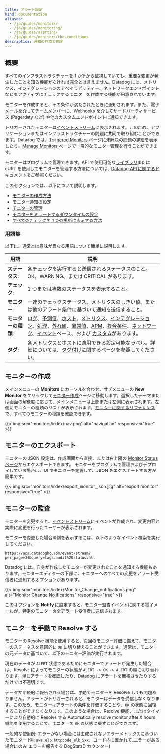 ```yaml
---
title: アラート設定
kind: documentation
aliases:
  - /ja/guides/monitors/
  - /ja/guides/monitoring/
  - /ja/guides/alerting/
  - /ja/guides/monitors/the-conditions
description: 通知の作成と管理
---
```

## 概要

すべてのインフラストラクチャーを 1 か所から監視していても、重要な変更が発生したことを知る機能がなければ完全とは言えません。Datadog には、メトリクス、インテグレーションのアベイラビリティー、ネットワークエンドポイントなどをアクティブにチェックするモニターを作成する機能が用意されています。

モニターを作成すると、その条件が満たされたときに通知されます。また、電子メールを介してチームメンバーに、Webhooks を介してサードパーティサービス (Pagerduty など) や他のカスタムエンドポイントに通知できます。

トリガーされたモニターは[イベントストリーム][1]に表示されます。このため、アプリケーションまたはインフラストラクチャーの問題に共同で取り組むことができます。Datadog では、[Triggered Monitors][2] ページに未解決の問題の詳細を表示したり、[Manage Monitors][3] ページで一般的なモニター管理を行うことができます。

モニターはプログラムで管理できます。API で使用可能な[ライブラリ][4]または cURL を使用してモニターを管理する方法については、[Datadog API に関するドキュメント][5]をご参照ください。

このセクションでは、以下について説明します。

* [モニターの作成方法][6]
* [モニター通知の設定][7]
* [モニターの管理][8]
* [モニターをミュートするダウンタイムの設定][9]
* [すべてのチェックを 1 つの場所に表示する方法][10]

### 用語集

以下に、通常とは意味が異なる用語について簡単に説明します。

| 用語             | 説明                                                                                                                                                                                                                          |
|------------------|--------------------------------------------------------------------------------------------------------------------------------------------------------------------------------------------------------------------------------------|
| **ステータス**:        | 各チェックを実行すると送信されるステータスのこと。OK、WARNING、または CRITICAL があります。                                                                                                                                                                          |
| **チェック**:         | 1 つまたは複数のステータスを表示すること。                                                                                                                                                                                                          |
| **モニター**:       | 一連のチェックステータス、メトリクスのしきい値、または他のアラート条件に基づいて通知を送信すること。                                                                                                                            |
| **モニターの種類**:  | [ログ][11]、[予測値][12]、[ホスト][13]、[メトリクス][14]、[インテグレーション][15]、[処理][16]、[外れ値][17]、[異常値][18]、[APM][19]、[複合条件][20]、[ネットワーク][21]、[イベント][22]ベース、および [カスタム][23]があります。 |
| **タグ**:          | 各メトリクスとホストに適用できる設定可能なラベル。詳細については、[タグ付け][24]に関するページを参照してください。                                                                                                                        |

## モニターの作成

メインメニューの **Monitors** にカーソルを合わせ、サブメニューの **New Monitor** をクリックして[モニター作成][25]ページに移動します。選択したテーマまたは画面の解像度に応じて、メインメニューは上部または左側に表示されます。左側にモニターの種類のリストが表示されます。[モニターに関するリファレンス][6]で、すべてのモニターの種類を確認できます。

{{< img src="monitors/index/nav.png" alt="navigation" responsive="true" >}}

## モニターのエクスポート

モニターの JSON 設定は、作成画面から直接、または右上隅の [Monitor Status ページ][26]からエクスポートできます。
モニターをプログラムで管理およびデプロイしている場合は、UI でモニターを定義して、JSON をエクスポートする方が簡単です。

{{< img src="monitors/index/export_monitor_json.jpg" alt="export monitor" responsive="true" >}}

## モニターの監査

モニターを変更すると、[イベントストリーム][27]にイベントが作成され、変更内容と実際に変更を行ったユーザーが表示されます。

モニターを変更した場合の例を表示するには、以下のようなイベント検索を実行してください。
```
https://app.datadoghq.com/event/stream?per_page=30&query=tags:audit%20status:all
```

Datadog には、自身が作成したモニターが変更されたことを通知する機能もあります。モニターエディターの下部に、モニターへのすべての変更をアラート受信者に通知するオプションがあります。

{{< img src="monitors/index/Monitor_Change_notifications.png" alt="Monitor Change Notifications" responsive="true" >}}

このオプションを **Notify** に設定すると、モニター監査イベントに関する電子メールが、特定のモニターの全アラート受信者に送信されます。

## モニターを手動で Resolve する

モニターの Resolve 機能を使用すると、次回のモニター評価に備えて、モニターのステータスを意図的に `OK` に切り替えることができます。通常は、モニターの元データに基づいて、以下のモニター評価が実行されます。

現在のデータが `ALERT` 状態であるためにモニターでアラートが発生した場合は、Resolve によってモニターの状態が `ALERT -> OK -> ALERT` の順に切り替わります。単にアラートを確認したり、Datadog にアラートを無視させたりするだけでは不適切です。

データが断続的に報告される場合は、手動でモニターを Resolve しても問題ありません。アラートがトリガーされると、モニターはデータを受信しなくなります。このため、モニターはアラートの条件を評価することや、`OK` の状態に回復することができなくなります。このような場合は、Resolve 機能、またはタイマーにより自動的に Resolve する Automatically resolve monitor after X hours 機能を使用することで、モニターを `OK` の状態に戻すことができます。

一般的な使用例: エラーがない場合には生成されないエラーメトリクスに基づいたモニター (例: `aws.elb.httpcode_elb_5xx`、コード内に置かれて_エラーがある場合にのみ_エラーを報告する DogStatsD カウンター)

[1]: /ja/graphing/event_stream
[2]: https://app.datadoghq.com/monitors/triggered
[3]: https://app.datadoghq.com/monitors
[4]: /ja/developers/libraries
[5]: /ja/api/#monitors
[6]: /ja/monitors/monitor_types
[7]: /ja/monitors/notifications
[8]: /ja/monitors/manage_monitor
[9]: /ja/monitors/downtimes
[10]: /ja/monitors/check_summary
[11]: /ja/monitors/monitor_types/log
[12]: /ja/monitors/monitor_types/forecasts
[13]: /ja/monitors/monitor_types/host
[14]: /ja/monitors/monitor_types/metric
[15]: /ja/monitors/monitor_types/integration
[16]: /ja/monitors/monitor_types/process
[17]: /ja/monitors/monitor_types/outlier
[18]: /ja/monitors/monitor_types/anomaly
[19]: /ja/monitors/monitor_types/apm
[20]: /ja/monitors/monitor_types/composite
[21]: /ja/monitors/monitor_types/network
[22]: /ja/monitors/monitor_types/event
[23]: /ja/monitors/monitor_types/custom_check
[24]: /ja/tagging
[25]: https://app.datadoghq.com/monitors#/create
[26]: /ja/monitors/monitor_status
[27]: /ja/graphing/event_stream
